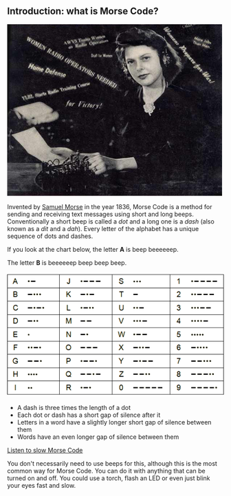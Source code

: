 ## Introduction: what is Morse Code?

![](./images/qst_may_1942.png)

Invented by [Samuel Morse](http://en.wikipedia.org/wiki/Samuel_F._B._Morse) in the year 1836, Morse Code is a method for sending and receiving text messages using short and long beeps. Conventionally a short beep is called a *dot* and a long one is a *dash* (also known as a *dit* and a *dah*). Every letter of the alphabet has a unique sequence of dots and dashes.

If you look at the chart below, the letter **A** is beep beeeeeep.

The letter **B** is beeeeeep beep beep beep.

![](./images/morse.png)

- A dash is three times the length of a dot
- Each dot or dash has a short gap of silence after it
- Letters in a word have a slightly longer short gap of silence between them
- Words have an even longer gap of silence between them

[Listen to slow Morse Code](./sounds/slow_morse.mp3)

You don't necessarily need to use beeps for this, although this is the most common way for Morse Code. You can do it with anything that can be turned on and off. You could use a torch, flash an LED or even just blink your eyes fast and slow.
